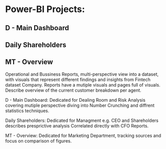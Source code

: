 # Power-BI Projects:
## D - Main Dashboard
## Daily Shareholders
## MT - Overview
 Operational and Bussiness Reports, multi-perspective view into a dataset, with visuals that represent different findings and insights from Fintech dataset Company.
 Reports have a mutiple visuals and pages full of visuals.
 Describe overview of the current customer breakdown per agent.
 <p> D - Main Dashboard: Dedicated for Dealing Room and Risk Analysis covering mutiple perspective diving into Number Crunching and diffrent statistics techniques.
 <p> Daily Shareholders: Dedicated for Managment e.g. CEO and Shareholders describes presprictive analysis Correlated directly with CFO Reports. 
 <p> MT - Overview: Dedicated for Marketing Department, tracking sources and focus on comparison of figures.

